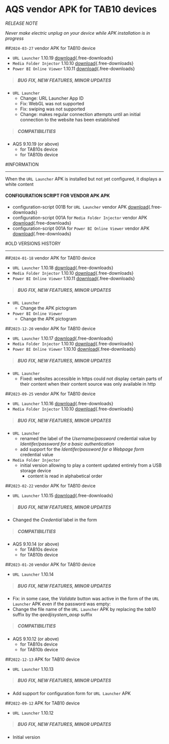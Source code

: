 # AQS vendor APK for TAB10 devices
*RELEASE NOTE*

*Never make electric unplug on your device while APK installation is in progress*

##`2024-03-27` vendor APK for TAB10 device
- `URL Launcher` 1.10.19 [download](tab10/APK/url_launcher-qeedjisystem_aosp-setup-1.10.19.apk){.free-downloads} 
- `Media Folder Injector` 1.10.10 [download](tab10/APK/media_folder_injector-qeedjisystem_aosp-setup-1.10.10.apk){.free-downloads} 
- `Power BI Online Viewer` 1.10.11 [download](amp300/APK/powerbi_online_viewer-qeedjisystem_aosp-setup-1.10.11.apk){.free-downloads} 

>##### **BUG FIX, NEW FEATURES, MINOR UPDATES**
- `URL Launcher`
	- Change: URL Launcher App ID
	- Fix: WebGL was not supported
	- Fix: swiping was not supported
	- Change: makes regular connection attempts until an initial connection to the website has been established
>##### **COMPATIBILITIES**
- AQS 9.10.19 (or above)
    - for TAB10s device
    - for TAB10b device 

#INFORMATION
***********************************************************************
When the `URL Launcher` APK is installed but not yet configured, it displays a white content
#### **CONFIGURATION SCRIPT FOR VENDOR APK APK**
- configuration-script 001B for `URL Launcher` vendor APK [download](tab10/APK/url_launcher/000000000000.js){.free-downloads}
- configuration-script 001A for `Media Folder Injector` vendor APK [download](tab10/APK/media_folder_injector/000000000000.js){.free-downloads}
- configuration-script 001A for `Power BI Online Viewer` vendor APK [download](tab10/APK/powerbi_online_viewer/000000000000.js){.free-downloads} 

#OLD VERSIONS HISTORY
*********************************************************************************************************

##`2024-01-18` vendor APK for TAB10 device
- `URL Launcher` 1.10.18 [download](tab10/APK/url_launcher-qeedjisystem_aosp-setup-1.10.18.apk){.free-downloads} 
- `Media Folder Injector` 1.10.10 [download](tab10/APK/media_folder_injector-qeedjisystem_aosp-setup-1.10.10.apk){.free-downloads} 
- `Power BI Online Viewer` 1.10.11 [download](amp300/APK/powerbi_online_viewer-qeedjisystem_aosp-setup-1.10.11.apk){.free-downloads} 

>##### **BUG FIX, NEW FEATURES, MINOR UPDATES**
- `URL Launcher`
	- Change the APK pictogram
- `Power BI Online Viewer`
    - Change the APK pictogram
  
##`2023-12-20` vendor APK for TAB10 device
- `URL Launcher` 1.10.17 [download](tab10/APK/url_launcher-qeedjisystem_aosp-setup-1.10.17.apk){.free-downloads} 
- `Media Folder Injector` 1.10.10 [download](tab10/APK/media_folder_injector-qeedjisystem_aosp-setup-1.10.10.apk){.free-downloads} 
- `Power BI Online Viewer` 1.10.10 [download](amp300/APK/powerbi_online_viewer-qeedjisystem_aosp-setup-1.10.10.apk){.free-downloads} 

>##### **BUG FIX, NEW FEATURES, MINOR UPDATES**
- `URL Launcher`
	- Fixed: websites accessible in https could not display certain parts of their content when their content source was only available in http  

##`2023-09-25` vendor APK for TAB10 device
- `URL Launcher` 1.10.16 [download](tab10/APK/url_launcher-qeedjisystem_aosp-setup-1.10.16.apk){.free-downloads} 
- `Media Folder Injector` 1.10.10 [download](tab10/APK/media_folder_injector-qeedjisystem_aosp-setup-1.10.10.apk){.free-downloads} 

>##### **BUG FIX, NEW FEATURES, MINOR UPDATES**
- `URL Launcher`
	- renamed the label of the *Username/password* credential value by *Identifer/password for a basic authentication*
	- add support for the *Identifer/password for a Webpage form* credential value 
- `Media Folder Injector`
	- initial version allowing to play a content updated entirely from a USB storage device
		- content is read in alphabetical order

##`2023-02-22` vendor APK for TAB10 device
- `URL Launcher` 1.10.15 [download](tab10/APK/url_launcher-qeedjisystem_aosp-setup-1.10.15.apk){.free-downloads}

>##### **BUG FIX, NEW FEATURES, MINOR UPDATES**
- Changed the *Credential* label in the form
>##### **COMPATIBILITIES**
- AQS 9.10.14 (or above)
    - for TAB10s device
    - for TAB10b device  

##`2023-01-20` vendor APK for TAB10 device
- `URL Launcher` 1.10.14 

>##### **BUG FIX, NEW FEATURES, MINOR UPDATES**
- Fix: in some case, the *Validate* button was active in the form of the `URL Launcher` APK even if the password was empty: 
- Change the file name of the `URL Launcher` APK by replacing the *tab10* suffix by the *qeedjisystem_aosp* suffix
>##### **COMPATIBILITIES**
- AQS 9.10.12 (or above)
    - for TAB10s device
    - for TAB10b device 
 
##`2022-12-13` APK for TAB10 device
- `URL Launcher` 1.10.13 

>##### **BUG FIX, NEW FEATURES, MINOR UPDATES**
- Add support for configuration form for `URL Launcher` APK   

##`2022-09-12` APK for TAB10 device
- `URL Launcher` 1.10.12 

>##### **BUG FIX, NEW FEATURES, MINOR UPDATES**
- Initial version

